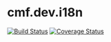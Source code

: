 # cmf.dev.i18n

[![Build Status][travis-image]][travis-url] [![Coverage Status][coveralls-image]][coveralls-url]


[travis-image]: https://www.travis-ci.org/criticalmanufacturing/cmf.dev.i18n.svg?branch=master-initalWork
[travis-url]: https://www.travis-ci.org/criticalmanufacturing/cmf.dev.i18n

[coveralls-image]: https://coveralls.io/repos/github/criticalmanufacturing/cmf.dev.i18n/badge.svg?branch=master-initalWork
[coveralls-url]: https://coveralls.io/github/criticalmanufacturing/cmf.dev.i18n?branch=master-initalWork
